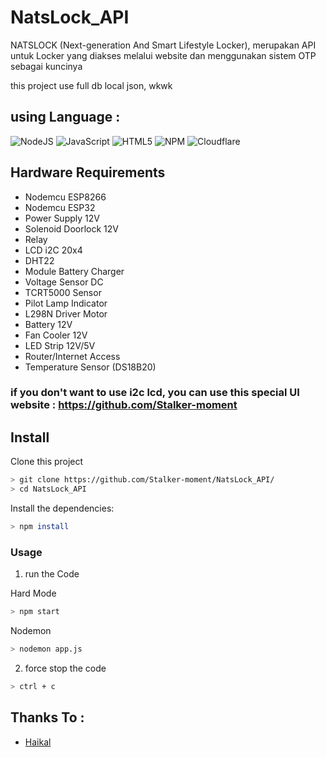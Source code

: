 # NatsLock_API
 NATSLOCK (Next-generation And Smart Lifestyle Locker), merupakan API untuk Locker yang diakses melalui website dan menggunakan sistem OTP sebagai kuncinya

this project use full db local json, wkwk

## using Language :
![NodeJS](https://img.shields.io/badge/node.js-6DA55F?style=for-the-badge&logo=node.js&logoColor=white) ![JavaScript](https://img.shields.io/badge/javascript-%23323330.svg?style=for-the-badge&logo=javascript&logoColor=%23F7DF1E) 	![HTML5](https://img.shields.io/badge/html5-%23E34F26.svg?style=for-the-badge&logo=html5&logoColor=white) ![NPM](https://img.shields.io/badge/NPM-%23CB3837.svg?style=for-the-badge&logo=npm&logoColor=white) ![Cloudflare](https://img.shields.io/badge/Cloudflare-F38020?style=for-the-badge&logo=Cloudflare&logoColor=white)

## Hardware Requirements
- Nodemcu ESP8266
- Nodemcu ESP32
- Power Supply 12V
- Solenoid Doorlock 12V
- Relay
- LCD i2C 20x4
- DHT22
- Module Battery Charger
- Voltage Sensor DC
- TCRT5000 Sensor
- Pilot Lamp Indicator
- L298N Driver Motor
- Battery 12V
- Fan Cooler 12V
- LED Strip 12V/5V
- Router/Internet Access
- Temperature Sensor (DS18B20)

### if you don't want to use i2c lcd, you can use this special UI website : https://github.com/Stalker-moment

## Install
Clone this project

```bash
> git clone https://github.com/Stalker-moment/NatsLock_API/
> cd NatsLock_API
```

Install the dependencies:

```bash
> npm install
```

### Usage
1. run the Code

 Hard Mode

```bash
> npm start
```

 Nodemon 

```bash
> nodemon app.js
```

2. force stop the code
```bash
> ctrl + c
```

## Thanks To :
- [Haikal](https://www.instagram.com/fp_haikal/)
